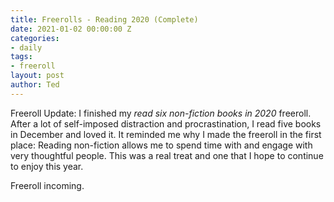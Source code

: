 ```yaml
---
title: Freerolls - Reading 2020 (Complete)
date: 2021-01-02 00:00:00 Z
categories:
- daily
tags:
- freeroll
layout: post
author: Ted
---
```


Freeroll Update: I finished my _read six non-fiction books in 2020_ freeroll. After a lot of self-imposed distraction and procrastination, I read five books in December and loved it. It reminded me why I made the freeroll in the first place: Reading non-fiction allows me to spend time with and engage with very thoughtful people. This was a real treat and one that I hope to continue to enjoy this year. 

Freeroll incoming.  
